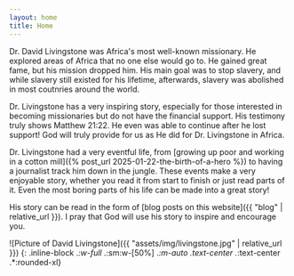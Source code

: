 ```yaml
---
layout: home
title: Home
---
```


Dr. David Livingstone was Africa's most well-known missionary. He explored areas of Africa that no one else would go to. He gained great fame, but his mission dropped him. His main goal was to stop slavery, and while slavery still existed for his lifetime, afterwards, slavery was abolished in most coutnries around the world.

Dr. Livingstone has a very inspiring story, especially for those interested in becoming missionaries but do not have the financial support. His testimony truly shows Matthew 21:22. He even was able to continue after he lost support! God will truly provide for us as He did for Dr. Livingstone in Africa.

Dr. Livingstone had a very eventful life, from [growing up poor and working in a cotton mill]({% post_url 2025-01-22-the-birth-of-a-hero %}) to having a journalist track him down in the jungle. These events make a very enjoyable story, whether you read it from start to finish or just read parts of it. Even the most boring parts of his life can be made into a great story!

His story can be read in the form of [blog posts on this website]({{ "blog" | relative_url }}). I pray that God will use his story to inspire and encourage you.

![Picture of David Livingstone]({{ "assets/img/livingstone.jpg" | relative_url }})
{: .inline-block .*:w-full .*:sm:w-[50%] .*:m-auto .text-center .*:text-center  .*:rounded-xl}
